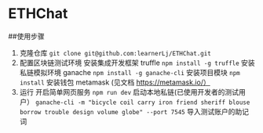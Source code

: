 # ETHChat
##使用步骤
1. 克隆仓库 `git clone git@github.com:learnerLj/ETHChat.git`
2. 配置区块链测试环境 
安装集成开发框架 truffle `npm install -g truffle`
安装私链模拟环境 ganache `npm install -g ganache-cli`
安装项目模块  `npm install`
安装钱包 metamask (见文档 https://metamask.io/）
3. 运行
开启简单网页服务 `npm run dev`
启动本地私链(已使用开发者的测试用户） `ganache-cli -m "bicycle coil carry iron friend sheriff blouse borrow trouble design volume globe" --port 7545`
导入测试账户的助记词
